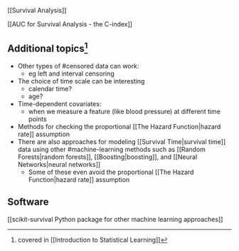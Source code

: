 [[Survival Analysis]]

[[AUC for Survival Analysis - the C-index]]

## Additional topics[^1]
- Other types of #censored data can work:
	- eg left and interval censoring
- The choice of time scale can be interesting
	- calendar time?
	- age?
- Time-dependent covariates:
	- when we measure a feature (like blood pressure) at different time points
- Methods for checking the proportional [[The Hazard Function|hazard rate]] assumption
- There are also approaches for modeling [[Survival Time|survival time]] data using other #machine-learning methods such as [[Random Forests|random forests]], [[Boosting|boosting]], and [[Neural Networks|neural networks]]
	- Some of these even avoid the proportional [[The Hazard Function|hazard rate]] assumption

## Software
[[scikit-survival Python package for other machine learning approaches]]


[^1]: covered in [[Introduction to Statistical Learning]]